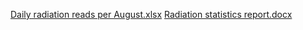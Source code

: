 [Daily radiation reads per August.xlsx](https://github.com/user-attachments/files/22635492/Daily.radiation.reads.per.August.xlsx)
[Radiation statistics report.docx](https://github.com/user-attachments/files/22635494/Radiation.statistics.report.docx)
